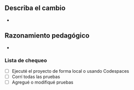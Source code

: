 ## Describa el cambio
+
## Razonamiento pedagógico
+

### Lista de chequeo
- [ ] Ejecuté el proyecto de forma local o usando Codespaces
- [ ] Corrí todas las pruebas
- [ ] Agregué o modifiqué pruebas